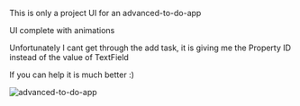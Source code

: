 This is only a project UI for an advanced-to-do-app

UI complete with animations

Unfortunately I cant get through the add task, it is giving me the Property ID instead of the value of TextField

If you can help it is much better :)

![advanced-to-do-app](https://github.com/Jebame/Mobile-app/assets/159930759/2110550e-c8cd-40cf-9dcd-6c3ea2aba6c7)
